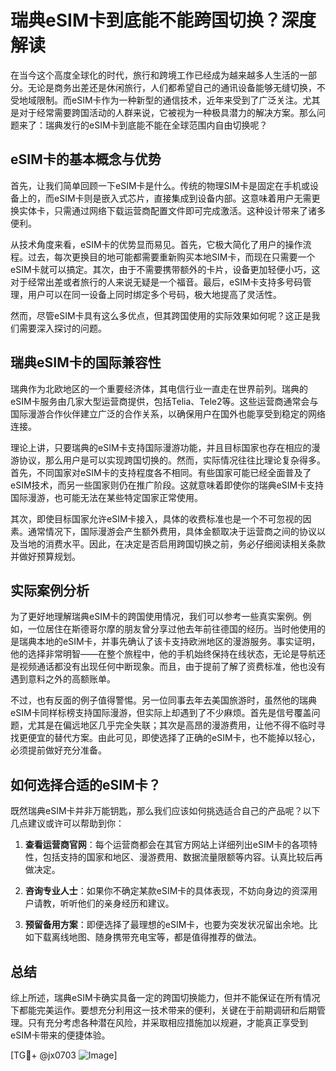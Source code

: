 # 瑞典eSIM卡到底能不能跨国切换？深度解读

在当今这个高度全球化的时代，旅行和跨境工作已经成为越来越多人生活的一部分。无论是商务出差还是休闲旅行，人们都希望自己的通讯设备能够无缝切换，不受地域限制。而eSIM卡作为一种新型的通信技术，近年来受到了广泛关注。尤其是对于经常需要跨国活动的人群来说，它被视为一种极具潜力的解决方案。那么问题来了：瑞典发行的eSIM卡到底能不能在全球范围内自由切换呢？

## eSIM卡的基本概念与优势

首先，让我们简单回顾一下eSIM卡是什么。传统的物理SIM卡是固定在手机或设备上的，而eSIM卡则是嵌入式芯片，直接集成到设备内部。这意味着用户无需更换实体卡，只需通过网络下载运营商配置文件即可完成激活。这种设计带来了诸多便利。

从技术角度来看，eSIM卡的优势显而易见。首先，它极大简化了用户的操作流程。过去，每次更换目的地可能都需要重新购买本地SIM卡，而现在只需要一个eSIM卡就可以搞定。其次，由于不需要携带额外的卡片，设备更加轻便小巧，这对于经常出差或者旅行的人来说无疑是一个福音。最后，eSIM卡支持多号码管理，用户可以在同一设备上同时绑定多个号码，极大地提高了灵活性。

然而，尽管eSIM卡具有这么多优点，但其跨国使用的实际效果如何呢？这正是我们需要深入探讨的问题。

## 瑞典eSIM卡的国际兼容性

瑞典作为北欧地区的一个重要经济体，其电信行业一直走在世界前列。瑞典的eSIM卡服务由几家大型运营商提供，包括Telia、Tele2等。这些运营商通常会与国际漫游合作伙伴建立广泛的合作关系，以确保用户在国外也能享受到稳定的网络连接。

理论上讲，只要瑞典的eSIM卡支持国际漫游功能，并且目标国家也存在相应的漫游协议，那么用户是可以实现跨国切换的。然而，实际情况往往比理论复杂得多。首先，不同国家对eSIM卡的支持程度各不相同。有些国家可能已经全面普及了eSIM技术，而另一些国家则仍在推广阶段。这就意味着即使你的瑞典eSIM卡支持国际漫游，也可能无法在某些特定国家正常使用。

其次，即使目标国家允许eSIM卡接入，具体的收费标准也是一个不可忽视的因素。通常情况下，国际漫游会产生额外费用，具体金额取决于运营商之间的协议以及当地的消费水平。因此，在决定是否启用跨国切换之前，务必仔细阅读相关条款并做好预算规划。

## 实际案例分析

为了更好地理解瑞典eSIM卡的跨国使用情况，我们可以参考一些真实案例。例如，一位居住在斯德哥尔摩的朋友曾分享过他去年前往德国的经历。当时他使用的是瑞典本地的eSIM卡，并事先确认了该卡支持欧洲地区的漫游服务。事实证明，他的选择非常明智——在整个旅程中，他的手机始终保持在线状态，无论是导航还是视频通话都没有出现任何中断现象。而且，由于提前了解了资费标准，他也没有遇到意料之外的高额账单。

不过，也有反面的例子值得警惕。另一位同事去年去美国旅游时，虽然他的瑞典eSIM卡同样标榜支持国际漫游，但实际上却遇到了不少麻烦。首先是信号覆盖问题，尤其是在偏远地区几乎完全失联；其次是高昂的漫游费用，让他不得不临时寻找更便宜的替代方案。由此可见，即使选择了正确的eSIM卡，也不能掉以轻心，必须提前做好充分准备。

## 如何选择合适的eSIM卡？

既然瑞典eSIM卡并非万能钥匙，那么我们应该如何挑选适合自己的产品呢？以下几点建议或许可以帮助到你：

1. **查看运营商官网**：每个运营商都会在其官方网站上详细列出eSIM卡的各项特性，包括支持的国家和地区、漫游费用、数据流量限额等内容。认真比较后再做决定。
   
2. **咨询专业人士**：如果你不确定某款eSIM卡的具体表现，不妨向身边的资深用户请教，听听他们的亲身经历和建议。

3. **预留备用方案**：即便选择了最理想的eSIM卡，也要为突发状况留出余地。比如下载离线地图、随身携带充电宝等，都是值得推荐的做法。

## 总结

综上所述，瑞典eSIM卡确实具备一定的跨国切换能力，但并不能保证在所有情况下都能完美运作。要想充分利用这一技术带来的便利，关键在于前期调研和后期管理。只有充分考虑各种潜在风险，并采取相应措施加以规避，才能真正享受到eSIM卡带来的便捷体验。

[TG💪+ @jx0703 ![Image](https://github.com/user-attachments/assets/dbca1d08-cadb-493c-b0ec-ad6f7a83f270)]
